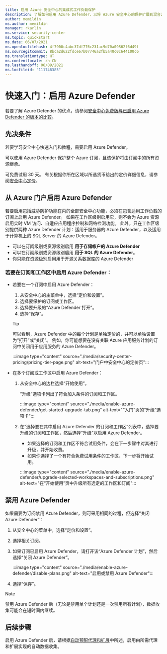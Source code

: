 ```yaml
---
title: 启用 Azure 安全中心的集成式工作负载保护
description: 了解如何启用 Azure Defender，以将 Azure 安全中心的保护扩展到混合云与多云资源
author: memildin
ms.author: memildin
manager: rkarlin
ms.service: security-center
ms.topic: quickstart
ms.date: 06/07/2021
ms.openlocfilehash: 4f7900c4abc37df776c231ac9d70a09862f6d49f
ms.sourcegitcommit: 8bca2d622fdce67b07746a2fb5a40c0c644100c6
ms.translationtype: HT
ms.contentlocale: zh-CN
ms.lasthandoff: 06/09/2021
ms.locfileid: "111748385"
---
```

# <a name="quickstart-enable-azure-defender"></a>快速入门：启用 Azure Defender

若要了解 Azure Defender 的优点，请参阅[安全中心免费版与已启用 Azure Defender 的版本的比较](security-center-pricing.md)。

## <a name="prerequisites"></a>先决条件

若要学习安全中心快速入门和教程，需要启用 Azure Defender。 

可以使用 Azure Defender 保护整个 Azure 订阅，且该保护将由订阅中的所有资源继承。

可免费试用 30 天。 有关根据你所在区域以所选货币给出的定价详细信息，请参阅[安全中心定价](https://azure.microsoft.com/pricing/details/security-center/)。

## <a name="enable-azure-defender-from-the-azure-portal"></a>从 Azure 门户启用 Azure Defender

若要启用包括威胁防护功能在内的全部安全中心功能，必须在包含适用工作负载的订阅上启用 Azure Defender。 如果在工作区级别启用它，则不会为 Azure 资源启用实时 VM 访问、自适应应用程序控制和网络检测功能。 此外，只在工作区级别提供两种 Azure Defender 计划：适用于服务器的 Azure Defender，以及适用于计算机上的 SQL Server 的 Azure Defender。

- 可以在订阅级别或资源级别启用 **用于存储帐户的 Azure Defender**
- 可以在订阅级别或资源级别启用 **用于 SQL 的 Azure Defender**。
- 你只能在资源级别启用用于开源关系数据库的 Azure Defender

### <a name="to-enable-azure-defender-on-your-subscriptions-and-workspaces"></a>若要在订阅和工作区中启用 Azure Defender：

- 若要在一个订阅中启用 Azure Defender：

    1. 从安全中心的主菜单中，选择“定价和设置”。
    1. 选择要保护的订阅或工作区。
    1. 选择要升级的“Azure Defender 打开”。
    1. 选择“保存”。

    > [!TIP]
    > 可以看到，Azure Defender 中的每个计划是单独定价的，并可以单独设置为“打开”或“关闭”。 例如，你可能想要在没有关联 Azure 应用服务计划的订阅中关闭用于应用服务的 Azure Defender。 

    :::image type="content" source="./media/security-center-pricing/pricing-tier-page.png" alt-text="门户中安全中心的定价页":::

- 在多个订阅或工作区中启用 Azure Defender：

    1. 从安全中心的边栏选择“开始使用”。

        “升级”选项卡列出了符合加入条件的订阅和工作区。

        :::image type="content" source="./media/enable-azure-defender/get-started-upgrade-tab.png" alt-text="“入门”页的“升级”选项卡"::: 

    1. 在“选择要在其中启用 Azure Defender 的订阅和工作区”列表中，选择要升级的订阅和工作区，然后选择“升级”以启用 Azure Defender。 

       - 如果选择的订阅和工作区不符合试用条件，会在下一步骤中对其进行升级，并开始收费。
       - 如果你选择了一个有符合免费试用条件的工作区，下一步将开始试用。

        :::image type="content" source="./media/enable-azure-defender/upgrade-selected-workspaces-and-subscriptions.png" alt-text="在“开始使用”页中升级所有选定的工作区和订阅":::


## <a name="disable-azure-defender"></a>禁用 Azure Defender

如果需要为订阅禁用 Azure Defender，则可采用相同的过程，但选择“关闭 Azure Defender”：
 
1. 从安全中心的菜单中，选择“定价和设置”。
1. 选择相关订阅。
1. 如果订阅已启用 Azure Defender，请打开该“Azure Defender 计划”，然后选择“关闭 Azure Defender”。 

    :::image type="content" source="./media/enable-azure-defender/disable-plans.png" alt-text="启用或禁用 Azure Defender":::

1. 选择“保存”。

> [!NOTE]
> 禁用 Azure Defender 后（无论是禁用单个计划还是一次禁用所有计划），数据收集可能会在短时间内继续。 

## <a name="next-steps"></a>后续步骤

启用 Azure Defender 后，请根据[自动预配代理和扩展](security-center-enable-data-collection.md)中所述，启用由所需代理和扩展实现的自动数据收集。
